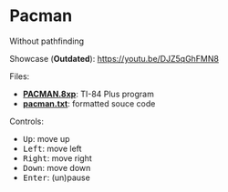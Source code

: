 # Pacman

Without pathfinding

Showcase (**Outdated**): https://youtu.be/DJZ5qGhFMN8

Files:

- [**PACMAN.8xp**](PACMAN.8xp): TI-84 Plus program
- [**pacman.txt**](pacman.txt): formatted souce code


Controls:

- <kbd>Up</kbd>: move up
- <kbd>Left</kbd>: move left
- <kbd>Right</kbd>: move right
- <kbd>Down</kbd>: move down
- <kbd>Enter</kbd>: (un)pause